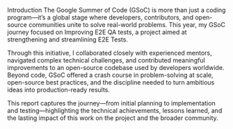 Introduction
The Google Summer of Code (GSoC) is more than just a coding program—it’s a global stage where developers, contributors, and open-source communities unite to solve real-world problems. This year, my GSoC journey focused on Improving E2E QA tests, a project aimed at strengthening and streamlining E2E Tests.

Through this initiative, I collaborated closely with experienced mentors, navigated complex technical challenges, and contributed meaningful improvements to an open-source codebase used by developers worldwide. Beyond code, GSoC offered a crash course in problem-solving at scale, open-source best practices, and the discipline needed to turn ambitious ideas into production-ready results.

This report captures the journey—from initial planning to implementation and testing—highlighting the technical achievements, lessons learned, and the lasting impact of this work on the project and the broader community.
